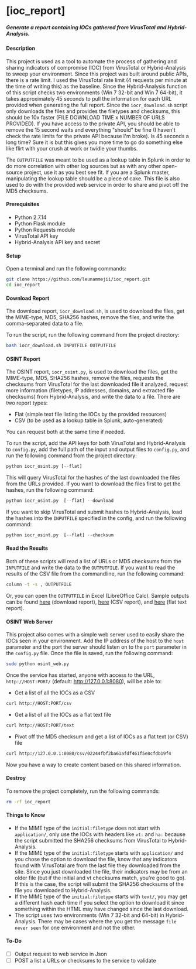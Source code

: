 # [ioc_report]  
##### Generate a report containing IOCs gathered from VirusTotal and Hybrid-Analysis.  

#### Description  
This project is used as a tool to automate the process of gathering and sharing indicators of compromise (IOC) from VirusTotal or Hybrid-Analysis to sweep your environment. Since this project was built around public APIs, there is a rate limit. I used the VirusTotal rate limit (4 requests per minute at the time of writing this) as the baseline. Since the Hybrid-Analysis function of this script checks two environments (Win 7 32-bit and Win 7 64-bit), it takes approximately 45 seconds to pull the information for each URL provided when generating the full report. Since the `iocr_download.sh` script only downloads the files and provides the filetypes and checksums, this should be 10x faster (FILE DOWNLOAD TIME x NUMBER OF URLS PROVIDED). If you have access to the private API, you should be able to remove the 15 second waits and everything "should" be fine (I haven't check the rate limits for the private API because I'm broke). Is 45 seconds a long time? Sure it is but this gives you more time to go do something else like flirt with your crush at work or twidle your thumbs.  

The `OUTPUTFILE` was meant to be used as a lookup table in Splunk in order to do more correlation with other log sources but as with any other open-source project, use it as you best see fit. If you are a Splunk master, manipulating the lookup table should be a piece of cake. This file is also used to do with the provided web service in order to share and pivot off the MD5 checksums.  


#### Prerequisites  
- Python 2.7.14  
- Python Flask module  
- Python Requests module  
- VirusTotal API key  
- Hybrid-Analysis API key and secret  

#### Setup  
Open a terminal and run the following commands:  
```bash
git clone https://github.com/leunammejii/ioc_report.git
cd ioc_report
```

#### Download Report  
The download report, `iocr_download.sh`, is used to download the files, get the MIME-type, MD5, SHA256 hashes, remove the files, and write the comma-separated data to a file.  

To run the script, run the following command from the project directory:  
```bash
bash iocr_download.sh INPUTFILE OUTPUTFILE
```

#### OSINT Report  
The OSINT report, `iocr_osint.py`, is used to download the files, get the MIME-type, MD5, SHA256 hashes, remove the files, requests the checksums from VirusTotal for the last downloaded file it analyzed, request more information (filetypes, IP addresses, domains, and extracted file checksums) from Hybrid-Analysis, and write the data to a file. There are two report types:  
- Flat (simple text file listing the IOCs by the provided resources)  
- CSV (to be used as a lookup table in Splunk, auto-generated)  

You can request both at the same time if needed.  

To run the script, add the API keys for both VirusTotal and Hybrid-Analysis to `config.py`, add the full path of the input and output files to `config.py`, and run the following command from the project directory:  
```python
python iocr_osint.py [--flat]
```

This will query VirusTotal for the hashes of the last downloaded the files from the URLs provided. If you want to download the files first to get the hashes, run the following command:  
```python
python iocr_osint.py  [--flat] --download
```

If you want to skip VirusTotal and submit hashes to Hybrid-Analysis, load the hashes into the `INPUTFILE` specified in the config, and run the following command:  
```python
python iocr_osint.py  [--flat] --checksum
```

#### Read the Results  
Both of these scripts will read a list of URLs or MD5 checksums from the `INPUTFILE` and write the data to the `OUTPUTFILE`. If you want to read the results of the CSV file from the commandline, run the following command:  
```bash
column -t -s , OUTPUTFILE
```

Or, you can open the `OUTPUTFILE` in Excel (LibreOffice Calc). Sample outputs can be found [here](https://github.com/leunammejii/ioc_report/blob/master/sample_checksum_report.csv) (download report), [here](https://github.com/leunammejii/ioc_report/blob/master/sample_osint_report.csv) (CSV report), and [here](https://github.com/leunammejii/ioc_report/blob/master/sample_osint_report.txt) (flat text report).  

#### OSINT Web Server  
This project also comes with a simple web server used to easily share the IOCs seen in your environment. Add the IP address of the host to the `host` parameter and the port the server should listen on to the `port` parameter in the `config.py` file. Once the file is saved, run the following command:  
```bash
sudo python osint_web.py
```

Once the service has started, anyone with access to the URL, `http://HOST:PORT/` (default: http://127.0.0.1:8080), will be able to:  
- Get a list of all the IOCs as a CSV  
```bash
curl http://HOST:PORT/csv
```

- Get a list of all the IOCs as a flat text file  
```bash
curl http://HOST:PORT/text
```

- Pivot off the MD5 checksum and get a list of IOCs as a flat text (or CSV) file  
```bash
curl http://127.0.0.1:8080/csv/02244fbf2ba61afdf461f5e8cfdb19f4
```

Now you have a way to create content based on this shared information.  

#### Destroy
To remove the project completely,  run the following commands:  
```bash
rm -rf ioc_report
```  

#### Things to Know  
- If the MIME type of the `initial:filetype` does not start with `application/`, only use the IOCs with headers like `vt:` and `ha:` because the script submitted the SHA256 checksums from VirusTotal to Hybrid-Analysis.  
- If the MIME type of the `initial:filetype` starts with `application/` and you chose the option to download the file, know that any indicators found with VirusTotal are from the last file they downloaded from the site. Since you just downloaded the file, their indicators may be from an older file (but if the initial and vt checksums match, you're good to go). If this is the case, the script will submit the SHA256 checksums of the file you downloaded to Hybrid-Analysis.  
- If the MIME type of the `initial:filetype` starts with `text/`, you may get a different hash each time if you select the option to download it since something within the HTML may have changed since the last download.  
- The script uses two environments (Win 7 32-bit and 64-bit) in Hybrid-Analysis. There may be cases where the you get the message `file never seen` for one environment and not the other.  

#### To-Do  
- [ ] Output request to web service in Json  
- [ ] POST a list a URLs or checksums to the service to validate  

